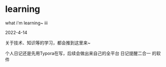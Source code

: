 # learning

what i'm learning~
iii


2022-4-14

关于技术、知识等的学习，都会推到这里来~

个人日记还是先用Typora在写，后续会做出来自己的全平台 日记提醒二合一 的软件
